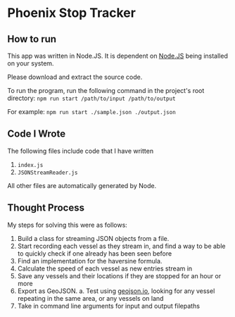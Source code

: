 # Phoenix Stop Tracker


## How to run
This app was written in Node.JS. It is dependent on [Node.JS](https://nodejs.org/en/download/current) being installed on your system.

Please download and extract the source code.

To run the program, run the following command in the project's root directory: 
`npm run start /path/to/input /path/to/output`

For example: `npm run start ./sample.json ./output.json`

## Code I Wrote
The following files include code that I have written
1) `index.js`
2) `JSONStreamReader.js`

All other files are automatically generated by Node.

## Thought Process
My steps for solving this were as follows:
1. Build a class for streaming JSON objects from a file.
2. Start recording each vessel as they stream in, and find a way to be able to quickly check if one already has been seen before
3. Find an implementation for the haversine formula.
4. Calculate the speed of each vessel as new entries stream in
5. Save any vessels and their locations if they are stopped for an hour or more
6. Export as GeoJSON.
a. Test using [geojson.io](https://geojson.io/), looking for any vessel repeating in the same area, or any vessels on land
7. Take in command line arguments for input and output filepaths
